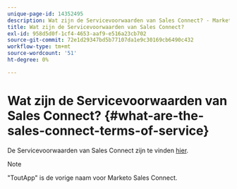 ```yaml
---
unique-page-id: 14352495
description: Wat zijn de Servicevoorwaarden van Sales Connect? - Marketo Docs - Productdocumentatie
title: Wat zijn de Servicevoorwaarden van Sales Connect?
exl-id: 958d5d0f-1cf4-4653-aaf9-e516a23cb702
source-git-commit: 72e1d29347bd5b77107da1e9c30169cb6490c432
workflow-type: tm+mt
source-wordcount: '51'
ht-degree: 0%

---
```


# Wat zijn de Servicevoorwaarden van Sales Connect? {#what-are-the-sales-connect-terms-of-service}

De Servicevoorwaarden van Sales Connect zijn te vinden [hier](https://documents.marketo.com/toutapp/terms).

>[!NOTE]
>
>&quot;ToutApp&quot; is de vorige naam voor Marketo Sales Connect.
